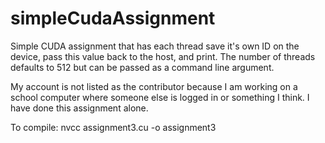 # simpleCudaAssignment
Simple CUDA assignment that has each thread save it's own ID on the device, pass this value back to the host, and print.
The number of threads defaults to 512 but can be passed as a command line argument.

My account is not listed as the contributor because I am working on a school computer where someone else is logged in or something I think. I have done this assignment alone.

To compile: nvcc assignment3.cu -o assignment3
